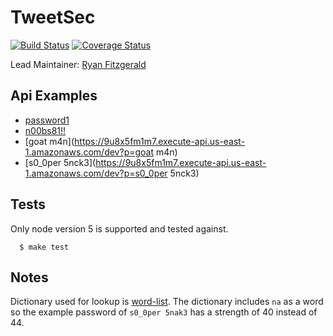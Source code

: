 
# TweetSec

[![Build Status](https://secure.travis-ci.org/ryanfitz/tweetsec.svg)](http://travis-ci.org/ryanfitz/tweetsec)
[![Coverage Status](https://coveralls.io/repos/github/ryanfitz/tweetsec/badge.svg?branch=master)](https://coveralls.io/github/ryanfitz/tweetsec?branch=master)

Lead Maintainer: [Ryan Fitzgerald](https://github.com/ryanfitz)

## Api Examples

* [password1](https://9u8x5fm1m7.execute-api.us-east-1.amazonaws.com/dev?p=password1)
* [n00bs81!!](https://9u8x5fm1m7.execute-api.us-east-1.amazonaws.com/dev?p=n00bs81!!)
* [goat m4n](https://9u8x5fm1m7.execute-api.us-east-1.amazonaws.com/dev?p=goat m4n)
* [s0_0per 5nck3](https://9u8x5fm1m7.execute-api.us-east-1.amazonaws.com/dev?p=s0_0per 5nck3)

## Tests

Only node version 5 is supported and tested against.

```
  $ make test
```

## Notes

Dictionary used for lookup is [word-list](https://github.com/sindresorhus/word-list).
The dictionary includes `na` as a word so the example password of `s0_0per 5nak3` has a strength of 40 instead of 44.